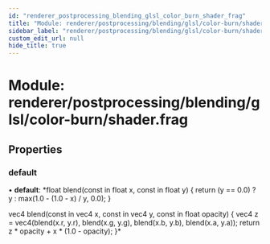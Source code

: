 ```yaml
---
id: "renderer_postprocessing_blending_glsl_color_burn_shader_frag"
title: "Module: renderer/postprocessing/blending/glsl/color-burn/shader.frag"
sidebar_label: "renderer/postprocessing/blending/glsl/color-burn/shader.frag"
custom_edit_url: null
hide_title: true
---
```


# Module: renderer/postprocessing/blending/glsl/color-burn/shader.frag

## Properties

### default

• **default**: *float blend(const in float x, const in float y) {
	return (y == 0.0) ? y : max(1.0 - (1.0 - x) / y, 0.0);
}

vec4 blend(const in vec4 x, const in vec4 y, const in float opacity) {
	vec4 z = vec4(blend(x.r, y.r), blend(x.g, y.g), blend(x.b, y.b), blend(x.a, y.a));
	return z * opacity + x * (1.0 - opacity);
}*

